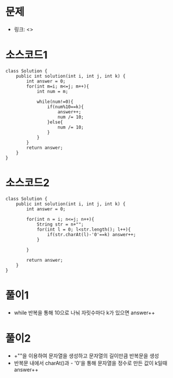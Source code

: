 # 문제
- 링크: 
<>

# 소스코드1
```
class Solution {
    public int solution(int i, int j, int k) {
        int answer = 0;
        for(int m=i; m<=j; m++){
            int num = m;
            
            while(num!=0){
                if(num%10==k){
                    answer++;
                    num /= 10;
                }else{
                    num /= 10;
                }
            }
        }
        return answer;
    }
}
```

# 소스코드2
```
class Solution {
    public int solution(int i, int j, int k) {
        int answer = 0;

        for(int n = i; n<=j; n++){
            String str = n+"";
            for(int l = 0; l<str.length(); l++){
                if(str.charAt(l)-'0'==k) answer++;
            }

        }

        return answer;
    }
}
```
# 풀이1
- while 반복을 통해 10으로 나눠 자릿수마다 k가 있으면 answer++

# 풀이2
- +""을 이용하여 문자열을 생성하고 문자열의 길이만큼 반복문을 생성
- 반복문 내에서 charAt()과 - '0'을 통해 문자열을 정수로 만든 값이 k일때 answer++

